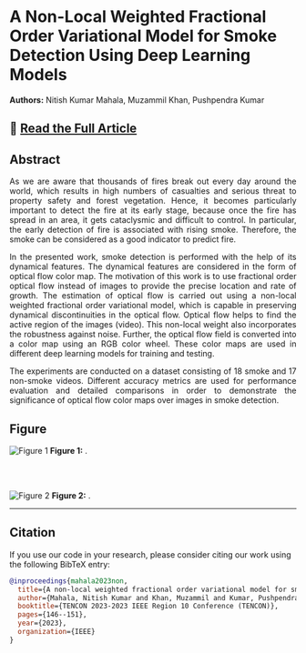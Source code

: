 # A Non-Local Weighted Fractional Order Variational Model for Smoke Detection Using Deep Learning Models

**Authors:** Nitish Kumar Mahala, Muzammil Khan, Pushpendra Kumar  

## 📄 [Read the Full Article](https://ieeexplore.ieee.org/abstract/document/10322437)

## Abstract  
<p align="justify">
As we are aware that thousands of fires break out every day around the world, which results in high numbers
of casualties and serious threat to property safety and forest vegetation. Hence, it becomes particularly important to detect
the fire at its early stage, because once the fire has spread in an
area, it gets cataclysmic and difficult to control. In particular, the early detection of fire is associated with rising smoke.
Therefore, the smoke can be considered as a good indicator to predict fire.
</p>
<p align="justify">
In the presented work, smoke detection is performed with the help of its dynamical features. The dynamical
features are considered in the form of optical flow color map. The motivation of this work is to use fractional order optical
flow instead of images to provide the precise location and rate of growth. The estimation of optical flow is carried out using a
non-local weighted fractional order variational model, which is capable in preserving dynamical discontinuities in the optical
flow. Optical flow helps to find the active region of the images (video). This non-local weight also incorporates the robustness
against noise. Further, the optical flow field is converted into a color map using an RGB color wheel. These color maps are
used in different deep learning models for training and testing.
</p>
<p align="justify">
 The experiments are conducted on a dataset consisting of 18
smoke and 17 non-smoke videos. Different accuracy metrics are
used for performance evaluation and detailed comparisons in
order to demonstrate the significance of optical flow color maps
over images in smoke detection.
</p>

## Figure  
![Figure 1](figures/fig01.png)
**Figure 1:** .

<br><br>

![Figure 2](figures/fig02.png)
**Figure 2:** .

---

## Citation

If you use our code in your research, please consider citing our work using the following BibTeX entry:

```bibtex
@inproceedings{mahala2023non,
  title={A non-local weighted fractional order variational model for smoke detection using deep learning models},
  author={Mahala, Nitish Kumar and Khan, Muzammil and Kumar, Pushpendra},
  booktitle={TENCON 2023-2023 IEEE Region 10 Conference (TENCON)},
  pages={146--151},
  year={2023},
  organization={IEEE}
}
